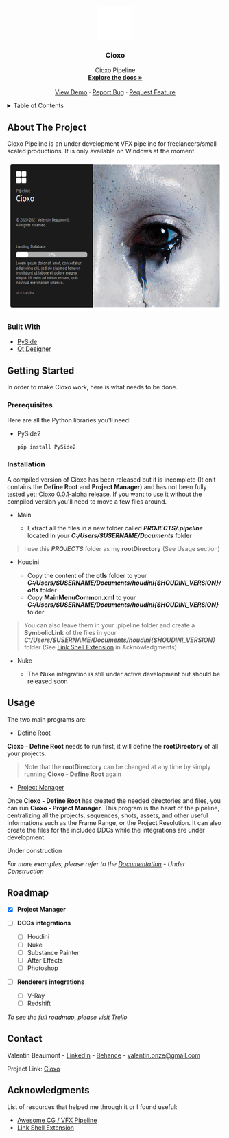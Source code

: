 <div id="top"></div>
<!-- PROJECT LOGO -->
<br />
<div align="center">
  <a href="https://github.com/healkeiser/Cioxo">
    <img src="all/ui/graphics/logos/cioxoLogo_border.png" alt="Logo" width="80" height="80">
  </a>

  <h3 align="center">Cioxo</h3>

  <p align="center">
    Cioxo Pipeline
    <br />
    <a href="https://github.com/healkeiser/Cioxo"><strong>Explore the docs »</strong></a>
    <br />
    <br />
    <a href="https://github.com/healkeiser/Cioxo">View Demo</a>
    ·
    <a href="https://github.com/healkeiser/Cioxo">Report Bug</a>
    ·
    <a href="https://github.com/healkeiser/Cioxo">Request Feature</a>
  </p>
</div>



<!-- TABLE OF CONTENTS -->
<details>
  <summary>Table of Contents</summary>
  <ol>
    <li>
      <a href="#about-the-project">About The Project</a>
      <ul>
        <li><a href="#built-with">Built With</a></li>
      </ul>
    </li>
    <li>
      <a href="#getting-started">Getting Started</a>
      <ul>
        <li><a href="#prerequisites">Prerequisites</a></li>
        <li><a href="#installation">Installation</a></li>
      </ul>
    </li>
    <li><a href="#usage">Usage</a></li>
    <li><a href="#roadmap">Roadmap</a></li>
    <li><a href="#contact">Contact</a></li>
    <li><a href="#acknowledgments">Acknowledgments</a></li>
  </ol>
</details>



<!-- ABOUT THE PROJECT -->
## About The Project

Cioxo Pipeline is an under development VFX pipeline for freelancers/small scaled productions. It is only available on Windows at the moment.

<div align="center">
<a href="https://github.com/healkeiser/Cioxo">
    <img src="all/ui/graphics/screenshots/cioxo_splashScreen_screenshot_01.png" height="350">
  </a>
</div>

### Built With

* [PySide](https://github.com/PySide)
* [Qt Designer](https://build-system.fman.io/qt-designer-download)



<!-- GETTING STARTED -->
## Getting Started

In order to make Cioxo work, here is what needs to be done.

### Prerequisites

Here are all the Python libraries you'll need:
* PySide2

  ```sh
  pip install PySide2
  ```

### Installation

A compiled version of Cioxo has been released but it is incomplete (It onlt contains the **Define Root** and **Project Manager**) and has not been fully tested yet: [Cioxo 0.0.1-alpha release](https://github.com/healkeiser/Cioxo/releases). If you want to use it without the compiled version you'll need to move a few files around.

* Main

  - Extract all the files in a new folder called **_PROJECTS/.pipeline_** located in your **_C:/Users/$USERNAME/Documents_** folder

> I use this **_PROJECTS_** folder as my **rootDirectory** (See Usage section)

* Houdini

  - Copy the content of the **otls** folder to your **_C:/Users/$USERNAME/Documents/houdini{$HOUDINI_VERSION}/otls_** folder
  - Copy **MainMenuCommon.xml** to your **_C:/Users/$USERNAME/Documents/houdini{$HOUDINI_VERSION}_** folder

> You can also leave them in your .pipeline folder and create a **SymbolicLink** of the files in your **_C:/Users/$USERNAME/Documents/houdini{$HOUDINI_VERSION}_** folder (See [Link  Shell Extension](https://schinagl.priv.at/nt/hardlinkshellext/linkshellextension.html#contact) in Acknowledgments)

* Nuke

  - The Nuke integration is still under active development but should be released soon


<!-- USAGE EXAMPLES -->
## Usage

The two main programs are:

* [Define Root](https://github.com/healkeiser/Cioxo/blob/main/all/cioxo_main_defineRoot.py)

**Cioxo - Define Root** needs to run first, it will define the **rootDirectory** of all your projects. 

> Note that the **rootDirectory** can be changed at any time by simply running **Cioxo - Define Root** again

* [Project Manager](https://github.com/healkeiser/Cioxo/blob/main/all/cioxo_main_projectManager.py)

Once **Cioxo - Define Root** has created the needed directories and files, you can run **Cioxo - Project Manager**. This program is the heart of the pipeline, centralizing all the projects, sequences, shots, assets, and other useful informations such as the Frame Range, or the Project Resolution. It can also create the files for the included DDCs while the integrations are under development.

Under construction

_For more examples, please refer to the [Documentation](https://example.com) - Under Construction_



<!-- ROADMAP -->
## Roadmap

- [x] **Project Manager**

- [ ] **DCCs integrations**

    - [ ] Houdini
    - [ ] Nuke
    - [ ] Substance Painter
    - [ ] After Effects
    - [ ] Photoshop

- [ ] **Renderers integrations**
  
    - [ ] V-Ray
    - [ ] Redshift

_To see the full roadmap, please visit [Trello](https://trello.com/b/ljWoCtfM/cioxo)_

<!-- CONTACT -->
## Contact

Valentin Beaumont - [LinkedIn](https://uk.linkedin.com/in/valentin-beaumont) - [Behance](https://www.behance.net/el1ven) - valentin.onze@gmail.com

Project Link: [Cioxo](https://github.com/healkeiser/Cioxo)



<!-- ACKNOWLEDGMENTS -->
## Acknowledgments

List of resources that helped me through it or I found useful:

* [Awesome CG / VFX Pipeline](https://github.com/cgwire/awesome-cg-vfx-pipeline)
* [Link Shell Extension](https://schinagl.priv.at/nt/hardlinkshellext/linkshellextension.html#contact)
